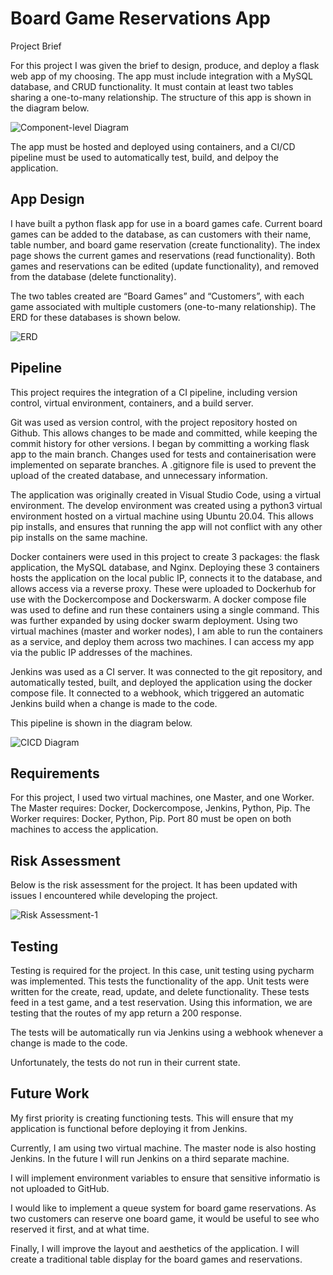 # Board Game Reservations App

Project Brief

For this project I was given the brief to design, produce, and deploy a flask web app of my choosing. The app must include integration with a MySQL database, and CRUD functionality. It must contain at least two tables sharing a one-to-many relationship. The structure of this app is shown in the diagram below.

![Component-level Diagram](https://user-images.githubusercontent.com/111743157/198567094-9a8c027f-0fe0-4fda-b458-c655f3343218.jpg)

The app must be hosted and deployed using containers, and a CI/CD pipeline must be used to automatically test, build, and delpoy the application. 

## App Design

I have built a python flask app for use in a board games cafe. Current board games can be added to the database, as can customers with their name, table number, and board game reservation (create functionality). The index page shows the current games and reservations (read functionality). Both games and reservations can be edited (update functionality), and removed from the database (delete functionality).

The two tables created are “Board Games” and “Customers”, with each game associated with multiple customers (one-to-many relationship). The ERD for these databases is shown below.

![ERD](https://user-images.githubusercontent.com/111743157/198567114-1e20b2eb-1a0e-4f41-be14-f1492af27c17.jpg)

## Pipeline

This project requires the integration of a CI pipeline, including version control, virtual environment, containers, and a build server.

Git was used as version control, with the project repository hosted on Github. This allows changes to be made and committed, while keeping the commit history for other versions. I began by committing a working flask app to the main branch. Changes used for tests and containerisation were implemented on separate branches. A .gitignore file is used to prevent the upload of the created database, and unnecessary information.

The application was originally created in Visual Studio Code, using a virtual environment. The develop environment was created using a python3 virtual environment hosted on a virtual machine using Ubuntu 20.04. This allows pip installs, and ensures that running the app will not conflict with any other pip installs on the same machine.

Docker containers were used in this project to create 3 packages: the flask application, the MySQL database, and Nginx. Deploying these 3 containers hosts the application on the local public IP, connects it to the database, and allows access via a reverse proxy. These were uploaded to Dockerhub for use with the Dockercompose and Dockerswarm. A docker compose file was used to define and run these containers using a single command. This was further expanded by using docker swarm deployment. Using two virtual machines (master and worker nodes), I am able to run the containers as a service, and deploy them across two machines. I can access my app via the public IP addresses of the machines.

Jenkins was used as a CI server. It was connected to the git repository, and automatically tested, built, and deployed the application using the docker compose file. It connected to a webhook, which triggered an automatic Jenkins build when a change is made to the code.

This pipeline is shown in the diagram below.

![CICD Diagram](https://user-images.githubusercontent.com/111743157/198567069-f30ce1d7-b904-4b70-817d-2c51469f6cda.jpg)

## Requirements

For this project, I used two virtual machines, one Master, and one Worker. The Master requires: Docker, Dockercompose, Jenkins, Python, Pip. The Worker requires: Docker, Python, Pip. Port 80 must be open on both machines to access the application.

## Risk Assessment

Below is the risk assessment for the project. It has been updated with issues I encountered while developing the project.

![Risk Assessment-1](https://user-images.githubusercontent.com/111743157/198567132-b8cb6ad9-712d-40e2-90b5-1bd0486ca86a.png)

## Testing

Testing is required for the project. In this case, unit testing using pycharm was implemented. This tests the functionality of the app. Unit tests were written for the create, read, update, and delete functionality. These tests feed in a test game, and a test reservation. Using this information, we are testing that the routes of my app return a 200 response.

The tests will be automatically run via Jenkins using a webhook whenever a change is made to the code.

Unfortunately, the tests do not run in their current state.

## Future Work

My first priority is creating functioning tests. This will ensure that my application is functional before deploying it from Jenkins.

Currently, I am using two virtual machine. The master node is also hosting Jenkins. In the future I will run Jenkins on a third separate machine.

I will implement environment variables to ensure that sensitive informatio is not uploaded to GitHub.

I would like to implement a queue system for board game reservations. As two customers can reserve one board game, it would be useful to see who reserved it first, and at what time.

Finally, I will improve the layout and aesthetics of the application. I will create a traditional table display for the board games and reservations.
